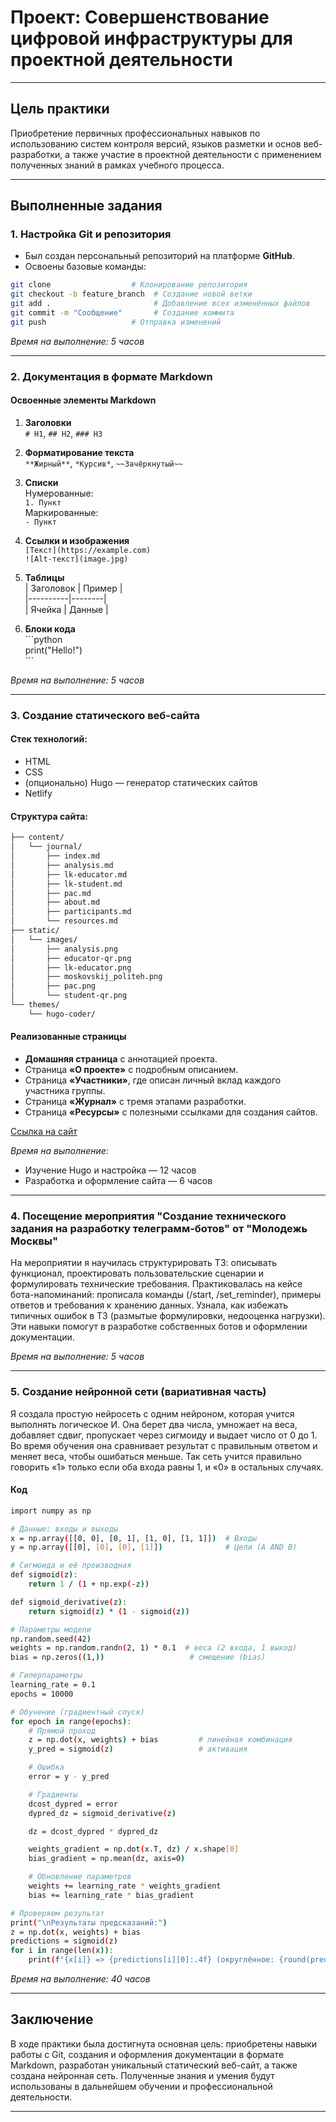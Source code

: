 # Проект: Совершенствование цифровой инфраструктуры для проектной деятельности  

---

## Цель практики

Приобретение первичных профессиональных навыков по использованию систем контроля версий, языков разметки и основ веб-разработки, а также участие в проектной деятельности с применением полученных знаний в рамках учебного процесса.

---

## Выполненные задания

### 1. Настройка Git и репозитория

- Был создан персональный репозиторий на платформе **GitHub**.
- Освоены базовые команды:
```bash
git clone                  # Клонирование репозитория
git checkout -b feature_branch  # Создание новой ветки
git add .                       # Добавление всех изменённых файлов
git commit -m "Сообщение"       # Создание коммита
git push                   # Отправка изменений
```
*Время на выполнение: 5 часов*

---

### 2. Документация в формате Markdown

#### Освоенные элементы Markdown

1. **Заголовки**  
   `# H1`, `## H2`, `### H3`

2. **Форматирование текста**  
   `**Жирный**`, `*Курсив*`, `~~Зачёркнутый~~`

3. **Списки**  
   Нумерованные:  
   `1. Пункт`  
   Маркированные:  
   `- Пункт`

4. **Ссылки и изображения**  
   `[Текст](https://example.com)`  
   `![Alt-текст](image.jpg)`

5. **Таблицы**  
   \| Заголовок \| Пример \|  
   \|----------\|--------\|  
   \| Ячейка   \| Данные \|  

6. **Блоки кода**  
   \```python  
   print("Hello!")  
   \```

*Время на выполнение: 5 часов*

---

### 3. Создание статического веб-сайта

#### Стек технологий:

- HTML
- CSS  
- (опционально) Hugo — генератор статических сайтов  
- Netlify

#### Структура сайта:

```bash
├── content/
│   └── journal/
│       ├── index.md         
│       ├── analysis.md      
│       ├── lk-educator.md    
│       ├── lk-student.md     
│       ├── pac.md           
│       ├── about.md          
│       ├── participants.md   
│       └── resources.md      
├── static/
│   └── images/
│       ├── analysis.png            
│       ├── educator-qr.png        
│       ├── lk-educator.png         
│       ├── moskovskij_politeh.png  
│       ├── pac.png               
│       └── student-qr.png        
└── themes/
    └── hugo-coder/
```

#### Реализованные страницы

- **Домашняя страница** с аннотацией проекта.
- Страница **«О проекте»** с подробным описанием.
-	Страница **«Участники»**, где описан личный вклад каждого участника группы.
-	Страница **«Журнал»** с тремя этапами разработки.
-	Страница **«Ресурсы»** с полезными ссылками для создания сайтов.

[Ссылка на сайт](https://tiny-brioche-4b538a.netlify.app)

*Время на выполнение:*
- Изучение Hugo и настройка — 12 часов
- Разработка и оформление сайта — 6 часов

---

### 4. Посещение мероприятия "Создание технического задания на разработку телеграмм-ботов" от "Молодежь Москвы"

На мероприятии я научилась структурировать ТЗ: описывать функционал, проектировать пользовательские сценарии и формулировать технические требования. Практиковалась на кейсе бота-напоминаний: прописала команды (/start, /set_reminder), примеры ответов и требования к хранению данных. Узнала, как избежать типичных ошибок в ТЗ (размытые формулировки, недооценка нагрузки). Эти навыки помогут в разработке собственных ботов и оформлении документации.

*Время на выполнение: 5 часов*

---

### 5. Создание нейронной сети (вариативная часть)

Я создала простую нейросеть с одним нейроном, которая учится выполнять логическое И. Она берет два числа, умножает на веса, добавляет сдвиг, пропускает через сигмоиду и выдает число от 0 до 1. Во время обучения она сравнивает результат с правильным ответом и меняет веса, чтобы ошибаться меньше. Так сеть учится правильно говорить «1» только если оба входа равны 1, и «0» в остальных случаях.

#### Код

```bash
import numpy as np

# Данные: входы и выходы
x = np.array([[0, 0], [0, 1], [1, 0], [1, 1]])  # Входы
y = np.array([[0], [0], [0], [1]])              # Цели (A AND B)

# Сигмоида и её производная
def sigmoid(z):
    return 1 / (1 + np.exp(-z))

def sigmoid_derivative(z):
    return sigmoid(z) * (1 - sigmoid(z))

# Параметры модели
np.random.seed(42)
weights = np.random.randn(2, 1) * 0.1  # веса (2 входа, 1 выход)
bias = np.zeros((1,))                   # смещение (bias)

# Гиперпараметры
learning_rate = 0.1
epochs = 10000

# Обучение (градиентный спуск)
for epoch in range(epochs):
    # Прямой проход
    z = np.dot(x, weights) + bias         # линейная комбинация
    y_pred = sigmoid(z)                   # активация

    # Ошибка
    error = y - y_pred

    # Градиенты
    dcost_dypred = error
    dypred_dz = sigmoid_derivative(z)

    dz = dcost_dypred * dypred_dz

    weights_gradient = np.dot(x.T, dz) / x.shape[0]
    bias_gradient = np.mean(dz, axis=0)

    # Обновление параметров
    weights += learning_rate * weights_gradient
    bias += learning_rate * bias_gradient

# Проверяем результат
print("\nРезультаты предсказаний:")
z = np.dot(x, weights) + bias
predictions = sigmoid(z)
for i in range(len(x)):
    print(f"{x[i]} => {predictions[i][0]:.4f} (округлённое: {round(predictions[i][0])})")
```

*Время на выполнение: 40 часов*

---

## Заключение

В ходе практики была достигнута основная цель: приобретены навыки работы с Git, создания и оформления документации в формате Markdown, разработан уникальный статический веб-сайт, а также создана нейронная сеть. Полученные знания и умения будут использованы в дальнейшем обучении и профессиональной деятельности.

---
